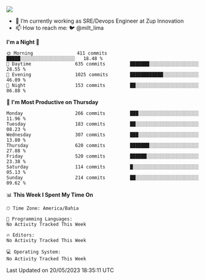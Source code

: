![](https://komarev.com/ghpvc/?username=miltlima&color=blue)
                 

- 🔭 I’m currently working as SRE/Devops Engineer at Zup Innovation
- 📫 How to reach me: 🐦 @milt_lima

<!--START_SECTION:waka-->
**I'm a Night 🦉** 

```text
🌞 Morning                411 commits         █████░░░░░░░░░░░░░░░░░░░░   18.48 % 
🌆 Daytime                635 commits         ███████░░░░░░░░░░░░░░░░░░   28.55 % 
🌃 Evening                1025 commits        ████████████░░░░░░░░░░░░░   46.09 % 
🌙 Night                  153 commits         ██░░░░░░░░░░░░░░░░░░░░░░░   06.88 % 
```
📅 **I'm Most Productive on Thursday** 

```text
Monday                   266 commits         ███░░░░░░░░░░░░░░░░░░░░░░   11.96 % 
Tuesday                  183 commits         ██░░░░░░░░░░░░░░░░░░░░░░░   08.23 % 
Wednesday                307 commits         ███░░░░░░░░░░░░░░░░░░░░░░   13.80 % 
Thursday                 620 commits         ███████░░░░░░░░░░░░░░░░░░   27.88 % 
Friday                   520 commits         ██████░░░░░░░░░░░░░░░░░░░   23.38 % 
Saturday                 114 commits         █░░░░░░░░░░░░░░░░░░░░░░░░   05.13 % 
Sunday                   214 commits         ██░░░░░░░░░░░░░░░░░░░░░░░   09.62 % 
```


📊 **This Week I Spent My Time On** 

```text
🕑︎ Time Zone: America/Bahia

💬 Programming Languages: 
No Activity Tracked This Week

🔥 Editors: 
No Activity Tracked This Week

💻 Operating System: 
No Activity Tracked This Week
```


 Last Updated on 20/05/2023 18:35:11 UTC
<!--END_SECTION:waka-->
